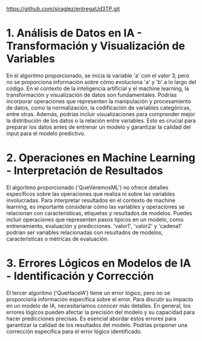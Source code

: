 https://github.com/siraglez/entregaUd3TP.git

# 1. Análisis de Datos en IA - Transformación y Visualización de Variables

En el algoritmo proporcionado, se inicia la variable 'a' con el valor 3, pero no se proporciona información sobre cómo evoluciona 'a' y 'b' a lo largo del código. En el contexto de la inteligencia artificial y el machine learning, la transformación y visualización de datos son fundamentales. Podrías incorporar operaciones que representen la manipulación y procesamiento de datos, como la normalización, la codificación de variables categóricas, entre otras. Además, podrías incluir visualizaciones para comprender mejor la distribución de los datos o la relación entre variables. Esto es crucial para preparar los datos antes de entrenar un modelo y garantizar la calidad del input para el modelo predictivo.

# 2. Operaciones en Machine Learning - Interpretación de Resultados

El algoritmo proporcionado ('QueVeremosML') no ofrece detalles específicos sobre las operaciones que realiza ni sobre las variables involucradas. Para interpretar resultados en el contexto de machine learning, es importante considerar cómo las variables y operaciones se relacionan con características, etiquetas y resultados de modelos. Puedes incluir operaciones que representen pasos típicos en un modelo, como entrenamiento, evaluación y predicciones. 'valor1', 'valor2' y 'cadena1' podrían ser variables relacionadas con resultados de modelos, características o métricas de evaluación.

# 3. Errores Lógicos en Modelos de IA - Identificación y Corrección

El tercer algoritmo ('QueHaceIA') tiene un error lógico, pero no se proporciona información específica sobre el error. Para discutir su impacto en un modelo de IA, necesitaríamos conocer más detalles. En general, los errores lógicos pueden afectar la precisión del modelo y su capacidad para hacer predicciones precisas. Es esencial abordar estos errores para garantizar la calidad de los resultados del modelo. Podrías proponer una corrección específica para el error lógico identificado.


